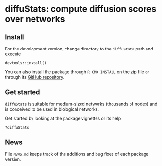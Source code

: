 # diffuStats: compute diffusion scores over networks

## Install

For the development version, change directory to the
`diffuStats` path and execute

```
devtools::install()
```

You can also install the package through `R CMD INSTALL` on the zip file or through its [GitHub repository](https://github.com/b2slab/diffuStats).

## Get started

`diffuStats` is suitable for medium-sized networks (thousands of nodes) and is conceived to be used in biological networks. 

Get started by looking at the package vignettes or its help

```
?diffuStats
```
## News

File `NEWS.md` keeps track of the additions and bug fixes of each 
package version.
